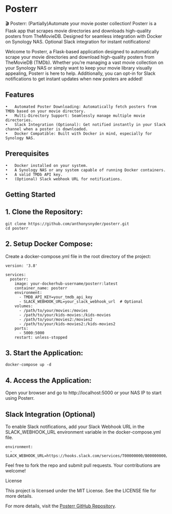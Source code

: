 # Posterr
🎬 Posterr: (Partially)Automate your movie poster collection! Posterr is a Flask app that scrapes movie directories and downloads high-quality posters from TheMovieDB. Designed for seamless integration with Docker on Synology NAS. Optional Slack integration for instant notifications!

Welcome to Posterr, a Flask-based application designed to automatically scrape your movie directories and download high-quality posters from TheMovieDB (TMDb). Whether you’re managing a vast movie collection on your Synology NAS or simply want to keep your movie library visually appealing, Posterr is here to help. Additionally, you can opt-in for Slack notifications to get instant updates when new posters are added!

## Features

	•	Automated Poster Downloading: Automatically fetch posters from TMDb based on your movie directory.
	•	Multi-Directory Support: Seamlessly manage multiple movie directories.
	•	Slack Integration (Optional): Get notified instantly in your Slack channel when a poster is downloaded.
	•	Docker Compatible: Built with Docker in mind, especially for Synology NAS.

## Prerequisites

	•	Docker installed on your system.
	•	A Synology NAS or any system capable of running Docker containers.
	•	A valid TMDb API key.
	•	(Optional) Slack webhook URL for notifications.

## Getting Started

## 1. Clone the Repository:
```
git clone https://github.com/anthonysnyder/posterr.git
cd posterr
```
## 2. Setup Docker Compose:
Create a docker-compose.yml file in the root directory of the project:
```
version: '3.8'

services:
  posterr:
    image: your-dockerhub-username/posterr:latest
    container_name: posterr
    environment:
      - TMDB_API_KEY=your_tmdb_api_key
      - SLACK_WEBHOOK_URL=your_slack_webhook_url  # Optional
    volumes:
      - /path/to/your/movies:/movies
      - /path/to/your/kids-movies:/kids-movies
      - /path/to/your/movies2:/movies2
      - /path/to/your/kids-movies2:/kids-movies2
    ports:
      - 5000:5000
    restart: unless-stopped
```
## 3.	Start the Application:
```
docker-compose up -d
```
##	4.	Access the Application:
Open your browser and go to http://localhost:5000 or your NAS IP to start using Posterr.

## Slack Integration (Optional)

To enable Slack notifications, add your Slack Webhook URL in the SLACK_WEBHOOK_URL environment variable in the docker-compose.yml file.
```
environment:
  - SLACK_WEBHOOK_URL=https://hooks.slack.com/services/T00000000/B00000000/XXXXXXXXXXXXXXXXXXXXXXXX
```
Feel free to fork the repo and submit pull requests. Your contributions are welcome!

License

This project is licensed under the MIT License. See the LICENSE file for more details.

For more details, visit the [Posterr GitHub Repository](https://github.com/anthonysnyder/posterr/).
